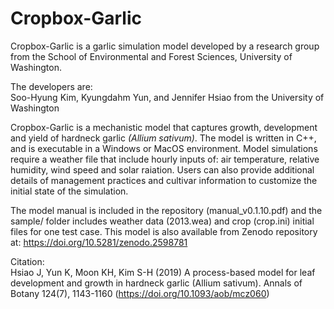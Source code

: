 # Cropbox-Garlic

Cropbox-Garlic is a garlic simulation model developed by a research group from the School of Environmental and Forest Sciences, University of Washington.

The developers are: <br>
Soo-Hyung Kim, Kyungdahm Yun, and Jennifer Hsiao from the University of Washington <br>


Cropbox-Garlic is a mechanistic model that captures growth, development and yield of hardneck garlic _(Allium sativum)_. The model is written in C++, and is executable in a Windows or MacOS environment. Model simulations require a weather file that include hourly inputs of: air temperature, relative humidity, wind speed and solar raiation. Users can also provide additional details of management practices and cultivar information to customize the initial state of the simulation.

The model manual is included in the repository (manual_v0.1.10.pdf) and the sample/ folder includes weather data (2013.wea) and crop (crop.ini) initial files for one test case. This model is also available from Zenodo repository at: <https://doi.org/10.5281/zenodo.2598781> 

Citation: <br>
Hsiao J, Yun K, Moon KH, Kim S-H (2019) A process-based model for leaf development and growth in hardneck garlic (Allium sativum). Annals of Botany 124(7), 1143-1160 (<https://doi.org/10.1093/aob/mcz060>)


